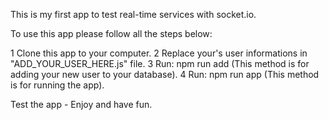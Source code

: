 This is my first app to test real-time services with socket.io.

To use this app please follow all the steps below:

1 Clone this app to your computer.
2 Replace your's user informations in "ADD_YOUR_USER_HERE.js" file.
3 Run: npm run add (This method is for adding your new user to your database).
4 Run: npm run app (This method is for running the app).

Test the app - Enjoy and have fun.